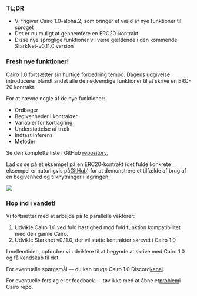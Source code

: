 ### TL;DR

* Vi frigiver Cairo 1.0-alpha.2, som bringer et væld af nye funktioner til sproget
* Det er nu muligt at gennemføre en ERC20-kontrakt
* Disse nye sproglige funktioner vil være gældende i den kommende StarkNet-v0.11.0 version

### Fresh nye funktioner!

Cairo 1.0 fortsætter sin hurtige forbedring tempo. Dagens udgivelse introducerer blandt andet alle de nødvendige funktioner til at skrive en ERC-20 kontrakt.

For at nævne nogle af de nye funktioner:

* Ordbøger
* Begivenheder i kontrakter
* Variabler for kortlagring
* Understøttelse af træk
* Indtast inferens
* Metoder

Se den komplette liste i GitHub [repository.](https://github.com/starkware-libs/cairo)

Lad os se på et eksempel på en ERC20-kontrakt (det fulde konkrete eksempel er naturligvis på[GitHub](https://github.com/starkware-libs/cairo/blob/main/crates/cairo-lang-starknet/test_data/erc20.cairo)) for at demonstrere et tilfælde af brug af en begivenhed og tilknytninger i lagringen:

![](/assets/0_i4ch5-4rxxal4rkt.png)

### Hop ind i vandet!

Vi fortsætter med at arbejde på to parallelle vektorer:

1. Udvikle Cairo 1.0 ved fuld hastighed mod fuld funktion kompatibilitet med den gamle Cairo.
2. Udvikle Starknet v0.11.0, der vil støtte kontrakter skrevet i Cairo 1.0

I mellemtiden, opfordrer vi udviklere til at begynde at skrive med Cairo 1.0 og få kendskab til det.

For eventuelle spørgsmål — du kan bruge Cairo 1.0 Discord[kanal](https://discord.com/channels/793094838509764618/1065544063245365288).

For eventuelle forslag eller feedback — tøv ikke med at åbne et[problem](https://github.com/starkware-libs/cairo/issues)i Cairo repo.